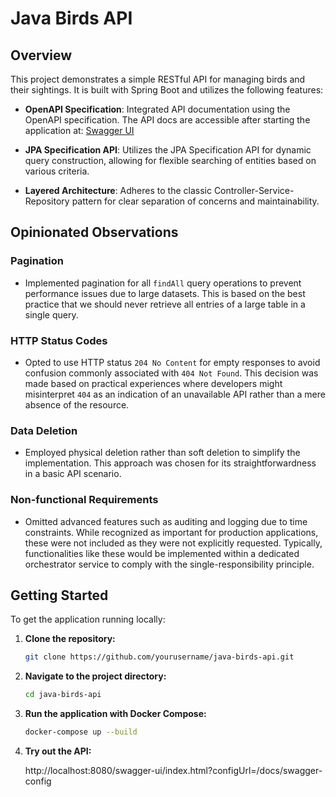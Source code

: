 # Java Birds API

## Overview

This project demonstrates a simple RESTful API for managing birds and their sightings. It is built with Spring Boot and utilizes the following features:

- **OpenAPI Specification**: Integrated API documentation using the OpenAPI specification. The API docs are accessible after starting the application at:
  [Swagger UI](http://localhost:8080/swagger-ui/index.html?configUrl=/docs/swagger-config)

- **JPA Specification API**: Utilizes the JPA Specification API for dynamic query construction, allowing for flexible searching of entities based on various criteria.

- **Layered Architecture**: Adheres to the classic Controller-Service-Repository pattern for clear separation of concerns and maintainability.

## Opinionated Observations

### Pagination
- Implemented pagination for all `findAll` query operations to prevent performance issues due to large datasets. This is based on the best practice that we should never retrieve all entries of a large table in a single query.

### HTTP Status Codes
- Opted to use HTTP status `204 No Content` for empty responses to avoid confusion commonly associated with `404 Not Found`. This decision was made based on practical experiences where developers might misinterpret `404` as an indication of an unavailable API rather than a mere absence of the resource.

### Data Deletion
- Employed physical deletion rather than soft deletion to simplify the implementation. This approach was chosen for its straightforwardness in a basic API scenario.

### Non-functional Requirements
- Omitted advanced features such as auditing and logging due to time constraints. While recognized as important for production applications, these were not included as they were not explicitly requested. Typically, functionalities like these would be implemented within a dedicated orchestrator service to comply with the single-responsibility principle.

## Getting Started

To get the application running locally:

1. **Clone the repository:**
   ```bash
   git clone https://github.com/yourusername/java-birds-api.git

2. **Navigate to the project directory:**
   ```bash
   cd java-birds-api

3. **Run the application with Docker Compose:**
   ```bash
   docker-compose up --build

4. **Try out the API:**

   http://localhost:8080/swagger-ui/index.html?configUrl=/docs/swagger-config